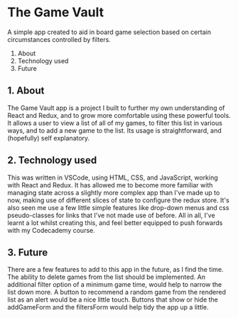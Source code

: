 # The Game Vault

A simple app created to aid in board game selection based on certain circumstances controlled by filters.

1. About
2. Technology used
3. Future

## 1.  About

The Game Vault app is a project I built to further my own understanding of React and Redux, and to grow more comfortable using these powerful tools.  It allows a user to view a list of all of my games, to filter this list in various ways, and to add a new game to the list.  Its usage is straightforward, and (hopefully) self explanatory.

## 2. Technology used

This was written in VSCode, using HTML, CSS, and JavaScript, working with React and Redux.  It has allowed me to become more familiar with managing state across a slightly more complex app than I've made up to now, making use of different slices of state to configure the redux store.  It's also seen me use a few little simple features like drop-down menus and css pseudo-classes for links that I've not made use of before.  All in all, I've learnt a lot whilst creating this, and feel better equipped to push forwards with my Codecademy course.

## 3. Future

There are a few features to add to this app in the future, as I find the time.  
The ability to delete games from the list should be implemented.
An additional filter option of a minimum game time, would help to narrow the list down more.
A button to recommend a random game from the rendered list as an alert would be a nice little touch.
Buttons that show or hide the addGameForm and the filtersForm would help tidy the app up a little.
